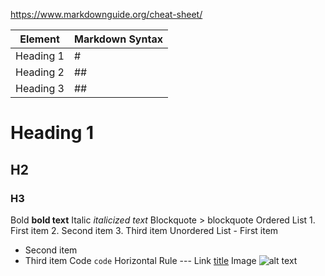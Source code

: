 https://www.markdownguide.org/cheat-sheet/

| Element | Markdown Syntax |
| ------- | --------------- |
| Heading 1 | # | 
| Heading 2 | ## | 
| Heading 3 | ## | 
# Heading 1
## H2
### H3
Bold 	**bold text**
Italic 	*italicized text*
Blockquote 	> blockquote
Ordered List 	1. First item
2. Second item
3. Third item
Unordered List 	- First item
- Second item
- Third item
Code 	`code`
Horizontal Rule 	---
Link 	[title](https://www.example.com)
Image 	![alt text](image.jpg)
